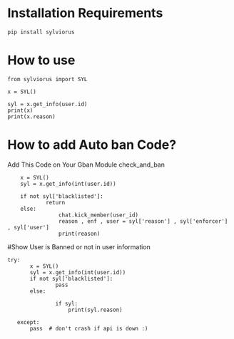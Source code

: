 # Installation Requirements
```
pip install sylviorus
```

# How to use


```
from sylviorus import SYL

x = SYL()

syl = x.get_info(user.id)
print(x)
print(x.reason)

```


# How to add Auto ban Code?

Add This Code on Your Gban Module check_and_ban

```
    x = SYL()
    syl = x.get_info(int(user.id))
    
    if not syl['blacklisted']:
            return        
    else:
                chat.kick_member(user_id)
                reason , enf , user = syl['reason'] , syl['enforcer'] , syl['user']
                print(reason)
 ```
 
 #Show User is Banned or not in user information
 
 ```
 try:
        x = SYL()
        syl = x.get_info(int(user.id))
        if not syl['blacklisted']:
                pass
        else:
                 
                if syl:
                    print(syl.reason)
        
    except:
        pass  # don't crash if api is down :)          

```
